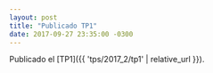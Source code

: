 ```yaml
---
layout: post
title: "Publicado TP1"
date: 2017-09-27 23:35:00 -0300
---
```


Publicado el [TP1]({{ 'tps/2017_2/tp1' | relative_url }}).
